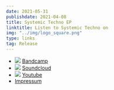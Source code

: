 ```yaml
---
date: 2021-05-31
publishdate: 2021-04-08
title: Systemic Techno EP
linktitle: Listen to Systemic Techno on
img: "../img/logo_square.png"
type: links
tag: Release
---
```

- ![](/img/icons/bandcamp.png) [Bandcamp](https://acidatm.bandcamp.com/)
- ![](/img/icons/soundcloud.png) [Soundcloud](https://soundcloud.com/acidatm)
- ![](/img/icons/youtube.png) [Youtube](https://www.youtube.com/channel/UCxZjfCEpK-Tzt5F35uiGlWA)
- [Impressum](/impressum)
